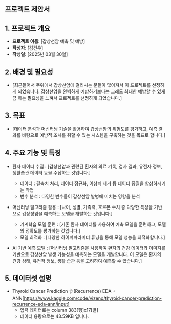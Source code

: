 ## 프로젝트 제안서

## 1. 프로젝트 개요
- **프로젝트 이름**: [갑상선암 예측 및 예방]
- **작성자**: [김건우]
- **작성일**: [2025년 03월 30일]

## 2. 배경 및 필요성
- [최근들어서 주위에서 갑상선암에 걸리시는 분들이 많아져서 이 프로젝트를 선정하게 되었습니다. 갑상선암을 완벽하게 예방하기보다는 그래도 최대한 예방할 수 있게끔 하는 필요성을 느껴서 프로젝트를 선정하게 되었습니다.]

## 3. 목표
- [데이터 분석과 머신러닝 기술을 활용하여 갑상선암의 위험도를 평가하고, 예측 결과를 바탕으로 예방적 조치를 취할 수 있는 시스템을 구축하는 것을 목표로 합니다.]

## 4. 주요 기능 및 특징
- 환자 데이터 수집 : [갑상선암과 관련된 환자의 의료 기록, 검사 결과, 유전자 정보, 생활습관 데이터 등을 수집하는 것입니다.]
   - 데이터 : 결측치 처리, 데이터 정규화, 이상치 제거 등 데이터 품질을 향상하시키는 작업
   - 변수 분석 : 다영한 변수들이 갑상선암 발병에 미치는 영향을 분석
   
- 머신러닝 알고리즘 활용 : [나이, 성별, 가족력, 호르몬 수치 증 다양한 특성을 기반으로 갑상성암을 예측하는 모델을 개발하는 것입니다.]
   - 기계학습 모델 훈련 : [기존 환자 데이터를 사용하여 예측 모델을 훈련하고, 모델의 정확도를 평가하는 것입니다.] 
   - 모델 최적화 : [다양한 하이퍼파라미터 튜닝을 통해 모델 성능을 최적화합니다.]
 
- AI 기반 예측 모델 : [머신러닝 알고리즘을 사용하여 환자의 건강 데이터와 이미지를 기반으로 갑상선암 발생 가능성을 예측하는 모델을 개발합니다. 이 모델은 환자의 건강 상태, 유전적 정보, 생활 습관 등을 고려하여 예측할 수 있습니다.]

## 5. 데이터셋 설명
- Thyroid Cancer Prediction 🩺(Recurrence) EDA + ANN[https://www.kaggle.com/code/vizeno/thyroid-cancer-prediction-recurrence-eda-ann/input] 
  - 입력 데이터로는 column 383[행]x17[열]
  - 데이터 용량으로는 43.59KB 입니다. 
